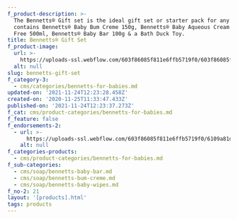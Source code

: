 ```yaml
---
f_product-description: >-
  The Bennetts® Gift set is the ideal gift set or starter pack for any mom. It
  contains Bennetts® Baby Bum Creme 150g, Bennetts® Baby Aqueous Cream Fragrance
  Free 500ml, Bennetts® Baby Bar 100g & a Bath Duck Toy.
title: Bennetts® Gift Set
f_product-image:
  url: >-
    https://uploads-ssl.webflow.com/603f86085f811e6ffb5719f0/603f86085f811e0c11571b3a_Gift%20Set.png
  alt: null
slug: bennetts-gift-set
f_category-3:
  - cms/categories/bennetts-for-babies.md
updated-on: '2021-11-24T12:23:28.458Z'
created-on: '2020-11-25T11:33:47.433Z'
published-on: '2021-11-24T12:23:37.273Z'
f_cat: cms/product-categories/bennetts-for-babies.md
f_feature: false
f_endorsements-2:
  - url: >-
      https://uploads-ssl.webflow.com/603f86085f811e6ffb5719f0/6109a81d18c86b9cb8c8aef9_square.svg
    alt: null
f_categories-products:
  - cms/product-categories/bennetts-for-babies.md
f_sub-categories:
  - cms/soap/bennetts-baby-bar.md
  - cms/soap/bennetts-bum-creme.md
  - cms/soap/bennetts-baby-wipes.md
f_no-2: 21
layout: '[products].html'
tags: products
---
```



